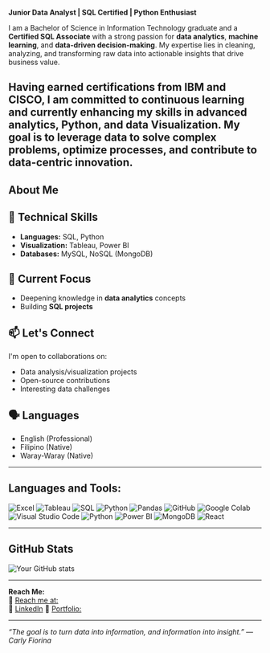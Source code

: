 **Junior Data Analyst | SQL Certified | Python Enthusiast**


I am a Bachelor of Science in Information Technology graduate and a **Certified SQL Associate** with a strong passion for **data analytics**, **machine learning**, and **data-driven decision-making**. My expertise lies in cleaning, analyzing, and transforming raw data into actionable insights that drive business value.

Having earned certifications from IBM and CISCO, I am committed to continuous learning and currently enhancing my skills in advanced analytics, Python, and data Visualization. My goal is to leverage data to solve complex problems, optimize processes, and contribute to data-centric innovation.
---

## About Me

## 🔧 Technical Skills
- **Languages:** SQL, Python
- **Visualization:** Tableau, Power BI
- **Databases:** MySQL, NoSQL (MongoDB)
  
## 🌱 Current Focus
- Deepening knowledge in **data analytics** concepts
- Building **SQL projects**


## 📫 Let's Connect
I'm open to collaborations on:
- Data analysis/visualization projects
- Open-source contributions
- Interesting data challenges

## 🗣 Languages
- English (Professional)
- Filipino (Native)
- Waray-Waray (Native)

---

##  Languages and Tools:

![Excel](https://img.shields.io/badge/Excel-217346?style=for-the-badge&logo=microsoft-excel&logoColor=white)
![Tableau](https://img.shields.io/badge/Tableau-E97627?style=for-the-badge&logo=tableau&logoColor=white)
![SQL](https://img.shields.io/badge/SQL-4479A1?style=for-the-badge&logo=postgresql&logoColor=white) ![Python](https://img.shields.io/badge/Python-3776AB?style=for-the-badge&logo=python&logoColor=white)
![Pandas](https://img.shields.io/badge/Pandas-150458?style=for-the-badge&logo=pandas&logoColor=white)
![GitHub](https://img.shields.io/badge/GitHub-181717?style=for-the-badge&logo=github&logoColor=white)
![Google Colab](https://img.shields.io/badge/GoogleColab-F9AB00?style=for-the-badge&logo=googlecolab&logoColor=white)
![Visual Studio Code](https://img.shields.io/badge/VS%20Code-007ACC?style=for-the-badge&logo=visualstudiocode&logoColor=white)
![Python](https://img.shields.io/badge/Python-3776AB?style=for-the-badge&logo=python&logoColor=white)
![Power BI](https://img.shields.io/badge/PowerBI-F2C811?style=for-the-badge&logo=powerbi&logoColor=black)
![MongoDB](https://img.shields.io/badge/MongoDB-47A248?style=for-the-badge&logo=mongodb&logoColor=white)
![React](https://img.shields.io/badge/React-20232A?style=for-the-badge&logo=react&logoColor=61DAFB)



---

##  GitHub Stats
![Your GitHub stats](https://github-readme-stats.vercel.app/api?username=legendaren-arc&show_icons=true&theme=tokyonight)

---

 **Reach Me:**  
📧 [Reach me at:](mailto:aldeadarendale@gmail.com)  
🔗 [LinkedIn](https://linkedin.com/in/daren-dale-aldea)
💼 [Portfolio:](https://www.datacamp.com/portfolio/aldeadarendale)


---

*“The goal is to turn data into information, and information into insight.” — Carly Fiorina*
